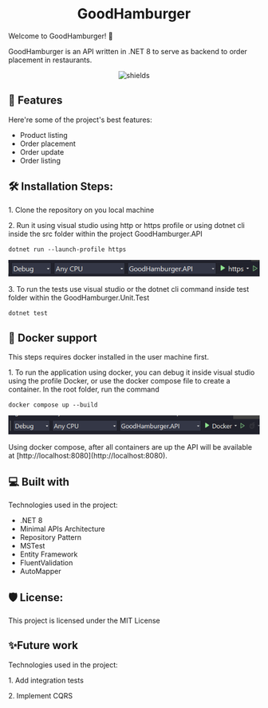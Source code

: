 ﻿<h1 align="center" id="title">GoodHamburger</h1>

<p id="description">Welcome to GoodHamburger! 🍔</p>

<p>GoodHamburger is an API written in .NET 8 to serve as backend to order placement in restaurants.</p>

<p align="center"><img src="https://img.shields.io/badge/.net-8.0.0-blue" alt="shields"></p>

<h2>🧐 Features</h2>

Here're some of the project's best features:

*   Product listing
*   Order placement
*   Order update
*   Order listing

<h2>🛠️ Installation Steps:</h2>

<p>1. Clone the repository on you local machine</p>

<p>2. Run it using visual studio using http or https profile or using dotnet cli inside the src folder within the project GoodHamburger.API</p>

```
dotnet run --launch-profile https
```

<p style="text-align: center">
    <img src="docs/images/https.png" alt="Https"/>
</p>

<p>3. To run the tests use visual studio or the dotnet cli command inside test folder within the GoodHamburger.Unit.Test</p>

```
dotnet test
```

<h2>🐳 Docker support</h2>

<p>This steps requires docker installed in the user machine first.</p>
  
<p>1. To run the application using docker, you can debug it inside visual studio using the profile Docker, or use the docker compose file to create a container. In the root folder, run the command</p>

```
docker compose up --build
```

<p style="text-align: center">
    <img src="docs/images/docker.png" alt="Docker"/>
</p>

<p>Using docker compose, after all containers are up the API will be available at [http://localhost:8080](http://localhost:8080).</p>

<h2>💻 Built with</h2>

Technologies used in the project:

*   .NET 8
*   Minimal APIs Architecture
*   Repository Pattern
*   MSTest
*   Entity Framework
*   FluentValidation
*   AutoMapper

<h2>🛡️ License:</h2>

This project is licensed under the MIT License

<h2>✨Future work </h2>

Technologies used in the project:

<p>1. Add integration tests</p>

<p>2. Implement CQRS</p>

